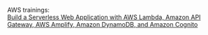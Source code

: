 AWS trainings:
<br><a href='https://aws.amazon.com/getting-started/hands-on/build-serverless-web-app-lambda-apigateway-s3-dynamodb-cognito/'>Build a Serverless Web Application
with AWS Lambda, Amazon API Gateway, AWS Amplify, Amazon DynamoDB, and Amazon Cognito</a>
<br>
